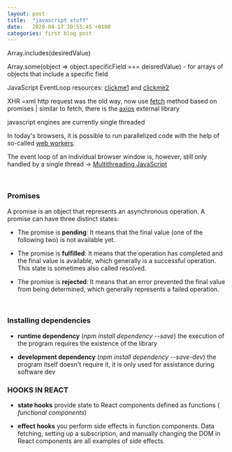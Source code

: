 ```yaml
---
layout: post
title:  "javascript stuff"
date:   2020-04-17 10:55:45 +0100
categories: first blog post
---
```


Array.includes(desiredValue)

Array.some(object => object.specificField === deisredValue) - for arrays of objects that include a specific field

JavaScript EventLoop resources: [clickme1](https://developer.mozilla.org/en-US/docs/Web/JavaScript/EventLoop) and [clickme2](https://www.youtube.com/watch?v=8aGhZQkoFbQ)

XHR =xml http request was the old way, now use [fetch](https://developer.mozilla.org/en-US/docs/Web/API/WindowOrWorkerGlobalScope/fetch) method based on promises | similar to fetch, there is the [axios](https://github.com/axios/axios) external library

javascript engines are currently single threaded

In today's browsers, it is possible to run parallelized code with the help of so-called [web workers](https://developer.mozilla.org/en-US/docs/Web/API/Web_Workers_API/Using_web_workers). 

The event loop of an individual browser window is, however, still only handled by a single thread -> [Multithreading JavaScript](https://medium.com/techtrument/multithreading-javascript-46156179cf9a)

<br>

### Promises

A promise is an object that represents an asynchronous operation. A promise can have three distinct states:

- The promise is <b>pending</b>: It means that the final value (one of the following two) is not available yet.

- The promise is <b>fulfilled</b>: It means that the operation has completed and the final value is available, which generally is a successful operation. This state is sometimes also called resolved.

- The promise is <b>rejected</b>: It means that an error prevented the final value from being determined, which generally represents a failed operation.

<br>

### Installing dependencies

- <b>runtime dependency</b> (<i>npm install dependency --save</i>) the execution of the program requires the existence of the library 

- <b>development dependency</b> (<i>npm install dependency --save-dev</i>) the program itself doesn't require it, it is only used for assistance during software dev


### HOOKS IN REACT

- <b>state hooks</b> provide state to React components defined as functions (<i> functional components</i>)

- <b>effect hooks</b> you perform side effects in function components. Data fetching, setting up a subscription, and manually changing the DOM in React components are all examples of side effects.